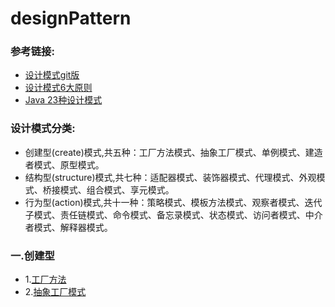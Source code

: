 # designPattern

### 参考链接:
* [设计模式git版](https://github.com/xingshaocheng/architect-awesome/blob/master/README.md#%E8%AE%BE%E8%AE%A1%E6%A8%A1%E5%BC%8F)
* [设计模式6大原则](https://blog.csdn.net/q291611265/article/details/48465113)
* [Java 23种设计模式](https://www.cnblogs.com/foryang/p/5849402.html)

### 设计模式分类:
* 创建型(create)模式,共五种：工厂方法模式、抽象工厂模式、单例模式、建造者模式、原型模式。
* 结构型(structure)模式,共七种：适配器模式、装饰器模式、代理模式、外观模式、桥接模式、组合模式、享元模式。
* 行为型(action)模式,共十一种：策略模式、模板方法模式、观察者模式、迭代子模式、责任链模式、命令模式、备忘录模式、状态模式、访问者模式、中介者模式、解释器模式。

### 一.创建型
* 1.[工厂方法](https://www.cnblogs.com/java-my-life/archive/2012/03/25/2416227.html)
* 2.[抽象工厂模式](https://www.cnblogs.com/java-my-life/archive/2012/03/28/2418836.html)